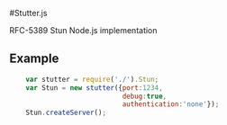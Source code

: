 #Stutter.js

RFC-5389 Stun Node.js implementation

## Example
```js
    var stutter = require('./').Stun; 
    var Stun = new stutter({port:1234, 
                            debug:true, 
                            authentication:'none'}); 
    Stun.createServer(); 
```
